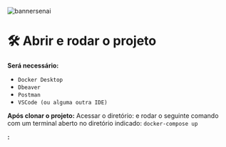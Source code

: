 ![bannersenai](https://user-images.githubusercontent.com/86209550/231044043-329bf2b9-ec39-4a12-a36c-fc4305f6dd61.png)

# 🛠️ Abrir e rodar o projeto

**Será necessário:**
- `Docker Desktop`
- `Dbeaver`
- `Postman`
- `VSCode (ou alguma outra IDE)`

**Após clonar o projeto:**
Acessar o diretório: 
e rodar o seguinte comando com um terminal aberto no diretório indicado: `docker-compose up`

**:**
